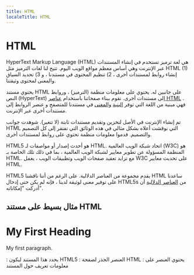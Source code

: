```yaml
---
title: HTML
localeTitle: HTML
---
```

# HTML

HyperText Markup Language (HTML) هي لغة ترميز تستخدم في إنشاء المستندات عبر الإنترنت وهي أساس معظم مواقع الويب اليوم. تتيح لنا لغات الترميز مثل HTML (1) إنشاء روابط لمستندات أخرى ، 2) تنظيم المحتوى في مستندنا ، و 3) تحديد السياق والمعنى لمحتوى وثيقتنا.

يحتوي مستند HTML على جانبين له. يحتوي على معلومات منظمة (الترميز) ، وروابط النص (HyperText) إلى مستندات أخرى. نقوم ببناء صفحاتنا باستخدام [عناصر HTML](#) . فهي مبنية من اللغة التي توفر [البنية](#) [والمعنى](#) في مستندنا للمتصفح و عنصر الروابط إلى مستندات أخرى عبر الإنترنت.

تم إنشاء الإنترنت في الأصل لتخزين وتقديم مستندات ثابتة (لا تتغير). شوهدت جوانب HTML التي نوقشت أعلاه بشكل مثالي في هذه الوثائق التي تفتقر إلى كل التصميم والتصميم. قدموا معلومات منظمة تحتوي على روابط لمستندات أخرى.

HTML5 هو أحدث إصدار أو مواصفات لـ HTML. اتحاد شبكة الويب العالمية (W3C) هو المنظمة المسؤولة عن تطوير معايير لشبكة الويب العالمية ، بما في ذلك تلك الخاصة بـ HTML. مع تزايد تعقيد صفحات الويب وتطبيقات الويب ، يعمل W3C على تحديث معايير HTML.

HTML5 يقدم مجموعة من العناصر الدلالية. على الرغم من أننا ناقشنا HTML ساعدنا على توفير معنى لوثيقة لدينا ، فإنه لم يكن حتى إدخال HTML5s من [العناصر الدلالية](#) أن أدركت "إمكاناته".

## مثال بسيط على مستند HTML

<!DOCTYPE html> 
 <html> 
 <head> 
  <title>Page Title</title> 
 </head> 
 <body> 
 
  <h1>My First Heading</h1> 
  <p>My first paragraph.</p> 
 
 </body> 
 </html> 

<!DOCTYPE html>: يحدد هذا المستند ليكون HTML5

<html>: العنصر الجذر لصفحة HTML

<head>: يحتوي العنصر على معلومات تعريف حول المستند

<title>: يحدد العنصر عنوانًا للمستند

<body>: يحتوي علي كل العناصر التي تظهر لمتصفح الانترنت

<h1>: يحدد العنصر عنوانًا كبيرًا

<p>: يحدد العنصر فقرة

### إصدارات HTML

منذ الأيام الأولى للويب ، كانت هناك العديد من إصدارات HTML

| طباعة | السنة | | --- | --- | | HTML | 1991 | | HTML 2.0 | 1995 | | HTML 3.2 | 1997 | | HTML 4.01 | 1999 | | XHTML | 2000 | | HTML5 | 2014 |

#### موارد آخرى

*   [عناصر HTML](https://guide.freecodecamp.org/html/elements)
*   [HTML الدلالي](https://guide.freecodecamp.org/html/html5-semantic-elements)
*   [سمات HTML](https://guide.freecodecamp.org/html/attributes)

